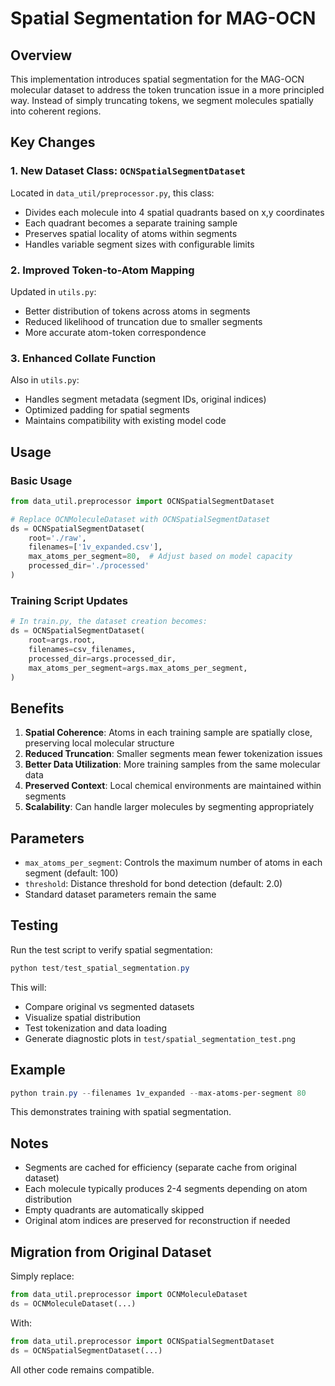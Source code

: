 # Spatial Segmentation for MAG-OCN

## Overview

This implementation introduces spatial segmentation for the MAG-OCN molecular dataset to address the token truncation issue in a more principled way. Instead of simply truncating tokens, we segment molecules spatially into coherent regions.

## Key Changes

### 1. New Dataset Class: `OCNSpatialSegmentDataset`

Located in `data_util/preprocessor.py`, this class:
- Divides each molecule into 4 spatial quadrants based on x,y coordinates
- Each quadrant becomes a separate training sample
- Preserves spatial locality of atoms within segments
- Handles variable segment sizes with configurable limits

### 2. Improved Token-to-Atom Mapping

Updated in `utils.py`:
- Better distribution of tokens across atoms in segments
- Reduced likelihood of truncation due to smaller segments
- More accurate atom-token correspondence

### 3. Enhanced Collate Function

Also in `utils.py`:
- Handles segment metadata (segment IDs, original indices)
- Optimized padding for spatial segments
- Maintains compatibility with existing model code

## Usage

### Basic Usage

```python
from data_util.preprocessor import OCNSpatialSegmentDataset

# Replace OCNMoleculeDataset with OCNSpatialSegmentDataset
ds = OCNSpatialSegmentDataset(
    root='./raw',
    filenames=['1v_expanded.csv'],
    max_atoms_per_segment=80,  # Adjust based on model capacity
    processed_dir='./processed'
)
```

### Training Script Updates

```python
# In train.py, the dataset creation becomes:
ds = OCNSpatialSegmentDataset(
    root=args.root,
    filenames=csv_filenames,
    processed_dir=args.processed_dir,
    max_atoms_per_segment=args.max_atoms_per_segment,
)
```

## Benefits

1. **Spatial Coherence**: Atoms in each training sample are spatially close, preserving local molecular structure
2. **Reduced Truncation**: Smaller segments mean fewer tokenization issues
3. **Better Data Utilization**: More training samples from the same molecular data
4. **Preserved Context**: Local chemical environments are maintained within segments
5. **Scalability**: Can handle larger molecules by segmenting appropriately

## Parameters

- `max_atoms_per_segment`: Controls the maximum number of atoms in each segment (default: 100)
- `threshold`: Distance threshold for bond detection (default: 2.0)
- Standard dataset parameters remain the same

## Testing

Run the test script to verify spatial segmentation:

```powershell
python test/test_spatial_segmentation.py
```

This will:
- Compare original vs segmented datasets
- Visualize spatial distribution
- Test tokenization and data loading
- Generate diagnostic plots in `test/spatial_segmentation_test.png`

## Example

```powershell
python train.py --filenames 1v_expanded --max-atoms-per-segment 80
```

This demonstrates training with spatial segmentation.

## Notes

- Segments are cached for efficiency (separate cache from original dataset)
- Each molecule typically produces 2-4 segments depending on atom distribution
- Empty quadrants are automatically skipped
- Original atom indices are preserved for reconstruction if needed

## Migration from Original Dataset

Simply replace:
```python
from data_util.preprocessor import OCNMoleculeDataset
ds = OCNMoleculeDataset(...)
```

With:
```python
from data_util.preprocessor import OCNSpatialSegmentDataset
ds = OCNSpatialSegmentDataset(...)
```

All other code remains compatible.
